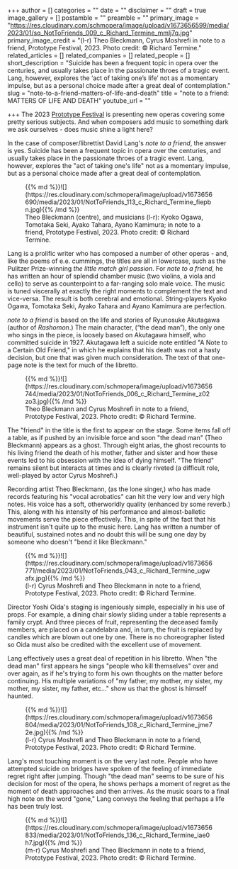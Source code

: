 +++
author = []
categories = ""
date = ""
disclaimer = ""
draft = true
image_gallery = []
postamble = ""
preamble = ""
primary_image = "https://res.cloudinary.com/schmopera/image/upload/v1673656599/media/2023/01/sq_NotToFriends_009_c_Richard_Termine_mmlj7q.jpg"
primary_image_credit = "(l-r) Theo Bleckmann, Cyrus Moshrefi in note to a friend, Prototype Festival, 2023. Photo credit: © Richard Termine."
related_articles = []
related_companies = []
related_people = []
short_description = "Suicide has been a frequent topic in opera over the centuries, and usually takes place in the passionate throes of a tragic event. Lang, however, explores the ‘act of taking one’s life’ not as a momentary impulse, but as a personal choice made after a great deal of contemplation."
slug = "note-to-a-friend-matters-of-life-and-death"
title = "note to a friend: MATTERS OF LIFE AND DEATH"
youtube_url = ""

+++
The 2023 [Prototype Festival](https://prototypefestival.org/) is presenting new operas covering some pretty serious subjects. And when composers add music to something dark we ask ourselves - does music shine a light here?

In the case of composer/librettist David Lang's _note to a friend_, the answer is yes. Suicide has been a frequent topic in opera over the centuries, and usually takes place in the passionate throes of a tragic event. Lang, however, explores the "act of taking one's life" not as a momentary impulse, but as a personal choice made after a great deal of contemplation.

<figure data-type="image">{{% md %}}![](https://res.cloudinary.com/schmopera/image/upload/v1673656690/media/2023/01/NotToFriends_113_c_Richard_Termine_fiepbn.jpg){{% /md %}}

<figcaption>Theo Bleckmann (centre), and musicians (l-r): Kyoko Ogawa, Tomotaka Seki, Ayako Tahara, Ayano Kamimura; in note to a friend, Prototype Festival, 2023. Photo credit: © Richard Termine.</figcaption>  
</figure>

Lang is a prolific writer who has composed a number of other operas - and, like the poems of e.e. cummings, the titles are all in lowercase, such as the Pulitzer Prize-winning _the little match girl passion_. For _note to a friend_, he has written an hour of splendid chamber music (two violins, a viola and cello) to serve as counterpoint to a far-ranging solo male voice. The music is tuned viscerally at exactly the right moments to complement the text and vice-versa. The result is both cerebral and emotional. String-players Kyoko Ogawa, Tomotaka Seki, Ayako Tahara and Ayano Kamimura are perfection.

_note to a friend_ is based on the life and stories of Ryunosuke Akutagawa (author of _Rashomon_.) The main character, (“the dead man”), the only one who sings in the piece, is loosely based on Akutagawa himself, who committed suicide in 1927. Akutagawa left a suicide note entitled "A Note to a Certain Old Friend," in which he explains that his death was not a hasty decision, but one that was given much consideration. The text of that one-page note is the text for much of the libretto.

<figure data-type="image">{{% md %}}![](https://res.cloudinary.com/schmopera/image/upload/v1673656744/media/2023/01/NotToFriends_006_c_Richard_Termine_z02zo3.jpg){{% /md %}}

<figcaption>Theo Bleckmann and Cyrus Moshrefi in note to a friend, Prototype Festival, 2023. Photo credit: © Richard Termine.</figcaption>  
</figure>

The "friend" in the title is the first to appear on the stage. Some items fall off a table, as if pushed by an invisible force and soon "the dead man" (Theo Bleckmann) appears as a ghost. Through eight arias, the ghost recounts to his living friend the death of his mother, father and sister and how these events led to his obsession with the idea of dying himself. "The friend" remains silent but interacts at times and is clearly riveted (a difficult role, well-played by actor Cyrus Moshrefi.)

Recording artist Theo Bleckmann, (as the lone singer,) who has made records featuring his "vocal acrobatics" can hit the very low and very high notes. His voice has a soft, otherworldly quality (enhanced by some reverb.) This, along with his intensity of his performance and almost-balletic movements serve the piece effectively. This, in spite of the fact that his instrument isn't quite up to the music here. Lang has written a number of beautiful, sustained notes and no doubt this will be sung one day by someone who doesn't "bend it like Bleckmann."

<figure data-type="image">{{% md %}}![](https://res.cloudinary.com/schmopera/image/upload/v1673656771/media/2023/01/NotToFriends_043_c_Richard_Termine_ugwafx.jpg){{% /md %}}

<figcaption>(l-r) Cyrus Moshrefi and Theo Bleckmann in note to a friend, Prototype Festival, 2023. Photo credit: © Richard Termine.</figcaption>  
</figure>

Director Yoshi Oida's staging is ingeniously simple, especially in his use of props. For example, a dining chair slowly sliding under a table represents a family crypt. And three pieces of fruit, representing the deceased family members, are placed on a candelabra and, in turn, the fruit is replaced by candles which are blown out one by one. There is no choreographer listed so Oida must also be credited with the excellent use of movement.

Lang effectively uses a great deal of repetition in his libretto. When "the dead man" first appears he sings "people who kill themselves" over and over again, as if he's trying to form his own thoughts on the matter before continuing. His multiple variations of "my father, my mother, my sister, my mother, my sister, my father, etc…" show us that the ghost is himself haunted.

<figure data-type="image">{{% md %}}![](https://res.cloudinary.com/schmopera/image/upload/v1673656804/media/2023/01/NotToFriends_108_c_Richard_Termine_jme72e.jpg){{% /md %}}

<figcaption>(l-r) Cyrus Moshrefi and Theo Bleckmann in note to a friend, Prototype Festival, 2023. Photo credit: © Richard Termine.</figcaption>  
</figure>

Lang's most touching moment is on the very last note. People who have attempted suicide on bridges have spoken of the feeling of immediate regret right after jumping. Though "the dead man" seems to be sure of his decision for most of the opera, he shows perhaps a moment of regret as the moment of death approaches and then arrives.  As the music soars to a final high note on the word "gone," Lang conveys the feeling that perhaps a life has been truly lost.

<figure data-type="image">{{% md %}}![](https://res.cloudinary.com/schmopera/image/upload/v1673656833/media/2023/01/NotToFriends_136_c_Richard_Termine_iae0h7.jpg){{% /md %}}

<figcaption>(m-r) Cyrus Moshrefi and Theo Bleckmann in note to a friend, Prototype Festival, 2023. Photo credit: © Richard Termine.</figcaption>  
</figure>